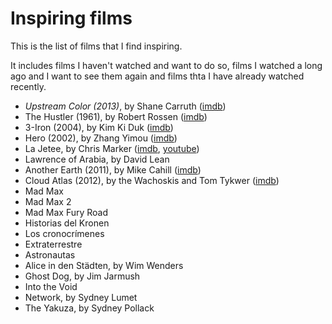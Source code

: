 # Inspiring films

This is the list of films that I find inspiring.

It includes films I haven't watched and want to do so, films I watched a long ago and I want to see them again and films thta I have already watched recently.

  * *Upstream Color (2013)*, by Shane Carruth ([imdb](http://www.imdb.com/title/tt2084989/))
  * The Hustler (1961), by Robert Rossen ([imdb](http://www.imdb.com/title/tt0054997))
  * 3-Iron (2004), by Kim Ki Duk ([imdb](http://www.imdb.com/title/tt0423866))
  * Hero (2002), by Zhang Yimou ([imdb](http://www.imdb.com/title/tt0299977))
  * La Jetee, by Chris Marker ([imdb](http://www.imdb.com/title/tt0056119/?ref_=nv_sr_1), [youtube](https://www.youtube.com/watch?v=zKW8kLGJYXg))
  * Lawrence of Arabia, by David Lean
  * Another Earth (2011), by Mike Cahill ([imdb](http://www.imdb.com/title/tt1549572))
  * Cloud Atlas (2012), by the Wachoskis and Tom Tykwer ([imdb](http://www.imdb.com/name/nm0878756))
  * Mad Max
  * Mad Max 2
  * Mad Max Fury Road
  * Historias del Kronen
  * Los cronocrímenes
  * Extraterrestre
  * Astronautas
  * Alice in den Städten, by Wim Wenders
  * Ghost Dog, by Jim Jarmush
  * Into the Void
  * Network, by Sydney Lumet
  * The Yakuza, by Sydney Pollack
